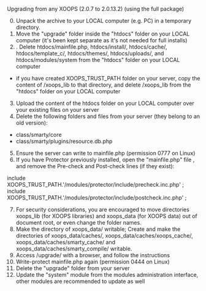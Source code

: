 Upgrading from any XOOPS (2.0.7 to 2.0.13.2)
(using the full package)

0. Unpack the archive to your LOCAL computer (e.g. PC) in a temporary directory.
1. Move the "upgrade" folder inside the "htdocs" folder on your LOCAL computer (it's been kept separate as it's not needed for full installs)
2. . Delete htdocs/mainfile.php, htdocs/install/, htdocs/cache/, htdocs/template_c/, htdocs/themes/, htdocs/uploads/, and htdocs/modules/system from the "htdocs" folder on your LOCAL computer
* if you have created XOOPS_TRUST_PATH folder on your server, copy the content of /xoops_lib to that directory, and delete /xoops_lib from the "htdocs" folder on your LOCAL computer 
3. Upload the content of the htdocs folder on your LOCAL computer over your existing files on your server
4. Delete the following folders and files from your server (they belong to an old version):
* class/smarty/core
* class/smarty/plugins/resource.db.php
5. Ensure the server can write to mainfile.php (permission 0777 on Linux)
6. If you have Protector previously installed, open the "mainfile.php" file , and remove the Pre-check and Post-check lines (if they exist):

include XOOPS_TRUST_PATH.'/modules/protector/include/precheck.inc.php' ;
include XOOPS_TRUST_PATH.'/modules/protector/include/postcheck.inc.php' ;

7. For security considerations, you are encouraged to move directories xoops_lib (for XOOPS libraries) and xoops_data (for XOOPS data) out of document root, or even change the folder names.
8. Make the directory of xoops_data/ writable; Create and make the directories of xoops_data/caches/, xoops_data/caches/xoops_cache/, xoops_data/caches/smarty_cache/ and xoops_data/caches/smarty_compile/ writable.
9. Access /upgrade/ with a browser, and follow the instructions
10. Write-protect mainfile.php again (permission 0444 on Linux)
11. Delete the "upgrade" folder from your server
12. Update the "system" module from the modules administration interface, other modules are recommended to update as well
